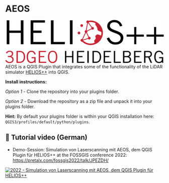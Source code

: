 # AEOS
[<img src="h++_icon.png">](https://github.com/3dgeo-heidelberg/helios)
AEOS is a QGIS Plugin that integrates some of the functionality of the LiDAR simulator [HELIOS++](https://github.com/3dgeo-heidelberg/helios) into QGIS.

**Install instructions:**

*Option 1* - Clone the repository into your plugins folder.

*Option 2* - Download the repository as a zip file and unpack it into your plugins folder.

**Hint:** By default your plugins folder is within your QGIS installation here: `QGIS3/profiles/default/python/plugins`. 

## :movie_camera: Tutorial video (German) 

- Demo-Session: Simulation von Laserscanning mit AEOS, dem QGIS Plugin für HELIOS++ at the FOSSGIS conference 2022:
https://pretalx.com/fossgis2022/talk/JPEZDH/

[![2022 - Simulation von Laserscanning mit AEOS, dem QGIS Plugin für HELIOS++](https://res.cloudinary.com/marcomontalbano/image/upload/v1647686996/video_to_markdown/images/youtube--hO2aqacAWVM-c05b58ac6eb4c4700831b2b3070cd403.jpg)](https://www.youtube.com/watch?v=hO2aqacAWVM "2022 - Simulation von Laserscanning mit AEOS, dem QGIS Plugin für HELIOS++")
